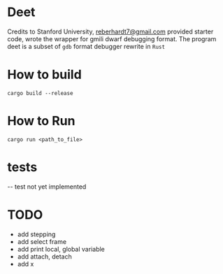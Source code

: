 # Deet

Credits to Stanford University, reberhardt7@gmail.com provided starter code,
wrote the wrapper for gmili dwarf debugging format. The program deet is a subset of `gdb`
format debugger rewrite in `Rust`

How to build
=============
`cargo build --release`

How to Run
=============
`cargo run <path_to_file>`

tests
============
-- test not yet implemented

TODO
============
- add stepping
- add select frame
- add print local, global variable
- add attach, detach
- add x

